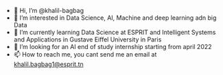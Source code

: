 - 👋 Hi, I’m @khalil-bagbag
- 👀 I’m interested in Data Science, AI, Machine and deep learning adn big Data
- 🌱 I’m currently learning Data Science at ESPRIT and Intelligent Systems and Applications in Gustave Eiffel University in Paris
- 💞️ I’m looking for an AI end of study internship starting from april 2022
- 📫 How to reach me, you cant send me an email at khalil.bagbag1@esprit.tn

<!---
khalil-bagbag/khalil-bagbag is a ✨ special ✨ repository because its `README.md` (this file) appears on your GitHub profile.
You can click the Preview link to take a look at your changes.
--->
